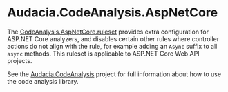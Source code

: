 # Audacia.CodeAnalysis.AspNetCore

The [CodeAnalysis.AspNetCore.ruleset](https://github.com/DotNetAnalyzers/AspNetCoreAnalyzers) provides extra configuration for ASP.NET Core analyzers, and disables certain other rules where controller actions do not align with the rule, for example adding an `Async` suffix to all `async` methods. This ruleset is applicable to ASP.NET Core Web API projects.

See the [Audacia.CodeAnalysis](https://github.com/audaciaconsulting/Audacia.CodeAnalysis/blob/master/README.md) project for full information about how to use the code analysis library.